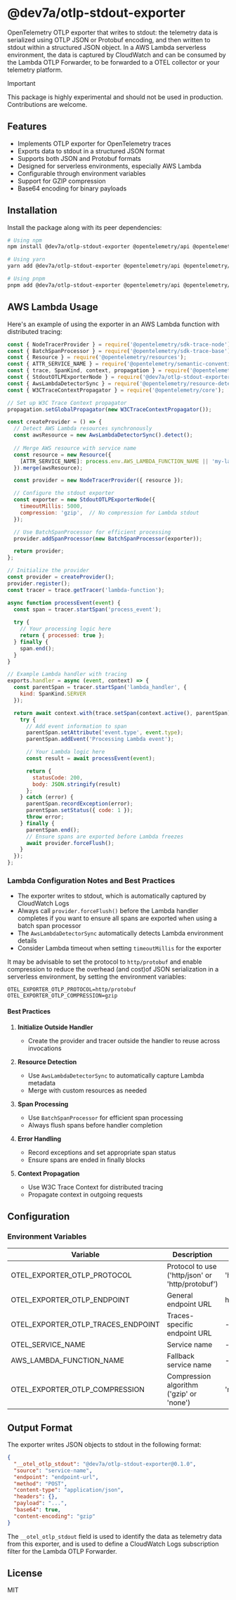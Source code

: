 # @dev7a/otlp-stdout-exporter

OpenTelemetry OTLP exporter that writes to stdout: the telemetry data is serialized using OTLP JSON or Protobuf encoding, and then written to stdout within a structured JSON object.
In a AWS Lambda serverless environment, the data is captured by CloudWatch and can be consumed by the Lambda OTLP Forwarder, to be forwarded to a OTEL collector or your telemetry platform.

> [!IMPORTANT] 
> This package is highly experimental and should not be used in production. Contributions are welcome.

## Features

- Implements OTLP exporter for OpenTelemetry traces
- Exports data to stdout in a structured JSON format
- Supports both JSON and Protobuf formats
- Designed for serverless environments, especially AWS Lambda
- Configurable through environment variables
- Support for GZIP compression
- Base64 encoding for binary payloads

## Installation

Install the package along with its peer dependencies:

```bash
# Using npm
npm install @dev7a/otlp-stdout-exporter @opentelemetry/api @opentelemetry/sdk-trace-node @opentelemetry/resources @opentelemetry/semantic-conventions

# Using yarn
yarn add @dev7a/otlp-stdout-exporter @opentelemetry/api @opentelemetry/sdk-trace-node @opentelemetry/resources @opentelemetry/semantic-conventions

# Using pnpm
pnpm add @dev7a/otlp-stdout-exporter @opentelemetry/api @opentelemetry/sdk-trace-node @opentelemetry/resources @opentelemetry/semantic-conventions
```


## AWS Lambda Usage

Here's an example of using the exporter in an AWS Lambda function with distributed tracing:

```javascript
const { NodeTracerProvider } = require('@opentelemetry/sdk-trace-node');
const { BatchSpanProcessor } = require('@opentelemetry/sdk-trace-base');
const { Resource } = require('@opentelemetry/resources');
const { ATTR_SERVICE_NAME } = require('@opentelemetry/semantic-conventions');
const { trace, SpanKind, context, propagation } = require('@opentelemetry/api');
const { StdoutOTLPExporterNode } = require('@dev7a/otlp-stdout-exporter');
const { AwsLambdaDetectorSync } = require('@opentelemetry/resource-detector-aws');
const { W3CTraceContextPropagator } = require('@opentelemetry/core');

// Set up W3C Trace Context propagator
propagation.setGlobalPropagator(new W3CTraceContextPropagator());

const createProvider = () => {
  // Detect AWS Lambda resources synchronously
  const awsResource = new AwsLambdaDetectorSync().detect();
  
  // Merge AWS resource with service name
  const resource = new Resource({
    [ATTR_SERVICE_NAME]: process.env.AWS_LAMBDA_FUNCTION_NAME || 'my-lambda-function',
  }).merge(awsResource);

  const provider = new NodeTracerProvider({ resource });

  // Configure the stdout exporter
  const exporter = new StdoutOTLPExporterNode({
    timeoutMillis: 5000,
    compression: 'gzip',  // No compression for Lambda stdout
  });

  // Use BatchSpanProcessor for efficient processing
  provider.addSpanProcessor(new BatchSpanProcessor(exporter));

  return provider;
};

// Initialize the provider
const provider = createProvider();
provider.register();
const tracer = trace.getTracer('lambda-function');

async function processEvent(event) {
  const span = tracer.startSpan('process_event');
  
  try {
    // Your processing logic here
    return { processed: true };
  } finally {
    span.end();
  }
}

// Example Lambda handler with tracing
exports.handler = async (event, context) => {
  const parentSpan = tracer.startSpan('lambda_handler', {
    kind: SpanKind.SERVER
  });

  return await context.with(trace.setSpan(context.active(), parentSpan), async () => {
    try {
      // Add event information to span
      parentSpan.setAttribute('event.type', event.type);
      parentSpan.addEvent('Processing Lambda event');

      // Your Lambda logic here
      const result = await processEvent(event);

      return {
        statusCode: 200,
        body: JSON.stringify(result)
      };
    } catch (error) {
      parentSpan.recordException(error);
      parentSpan.setStatus({ code: 1 });
      throw error;
    } finally {
      parentSpan.end();
      // Ensure spans are exported before Lambda freezes
      await provider.forceFlush();
    }
  });
};
```

### Lambda Configuration Notes and Best Practices

- The exporter writes to stdout, which is automatically captured by CloudWatch Logs
- Always call `provider.forceFlush()` before the Lambda handler completes if you want to ensure all spans are exported when using a batch span processor
- The `AwsLambdaDetectorSync` automatically detects Lambda environment details
- Consider Lambda timeout when setting `timeoutMillis` for the exporter

It may be advisable to set the protocol to `http/protobuf` and enable compression to reduce the overhead (and cost)of JSON serialization in a serverless environment, by setting the environment variables:
```
OTEL_EXPORTER_OTLP_PROTOCOL=http/protobuf
OTEL_EXPORTER_OTLP_COMPRESSION=gzip
```

#### Best Practices

1. **Initialize Outside Handler**
   - Create the provider and tracer outside the handler to reuse across invocations

2. **Resource Detection**
   - Use `AwsLambdaDetectorSync` to automatically capture Lambda metadata
   - Merge with custom resources as needed

3. **Span Processing**
   - Use `BatchSpanProcessor` for efficient span processing
   - Always flush spans before handler completion

4. **Error Handling**
   - Record exceptions and set appropriate span status
   - Ensure spans are ended in finally blocks

5. **Context Propagation**
   - Use W3C Trace Context for distributed tracing
   - Propagate context in outgoing requests


## Configuration

### Environment Variables

| Variable | Description | Default |
|----------|-------------|---------|
| OTEL_EXPORTER_OTLP_PROTOCOL | Protocol to use ('http/json' or 'http/protobuf') | 'http/protobuf' |
| OTEL_EXPORTER_OTLP_ENDPOINT | General endpoint URL | http://localhost:4318 |
| OTEL_EXPORTER_OTLP_TRACES_ENDPOINT | Traces-specific endpoint URL | - |
| OTEL_SERVICE_NAME | Service name | - |
| AWS_LAMBDA_FUNCTION_NAME | Fallback service name | - |
| OTEL_EXPORTER_OTLP_COMPRESSION | Compression algorithm ('gzip' or 'none') | 'none' |

## Output Format

The exporter writes JSON objects to stdout in the following format:

```json
{
  "__otel_otlp_stdout": "@dev7a/otlp-stdout-exporter@0.1.0",
  "source": "service-name",
  "endpoint": "endpoint-url",
  "method": "POST",
  "content-type": "application/json",
  "headers": {},
  "payload": "...",
  "base64": true,
  "content-encoding": "gzip"
}
```
The `__otel_otlp_stdout` field is used to identify the data as telemetry data from this exporter, and is used to define a CloudWatch Logs subscription filter for the Lambda OTLP Forwarder.

## License

MIT

